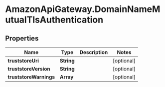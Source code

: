 # AmazonApiGateway.DomainNameMutualTlsAuthentication

## Properties

Name | Type | Description | Notes
------------ | ------------- | ------------- | -------------
**truststoreUri** | **String** |  | [optional] 
**truststoreVersion** | **String** |  | [optional] 
**truststoreWarnings** | **Array** |  | [optional] 


